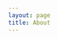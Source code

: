 ```yaml
---
layout: page
title: About
---
```


<html>
    <head>
        <style>
        .box1 {
            border: 1px solid gray;
            position: absolute;
            height: 60px;
            width: 671px;
            font-size: 20px;
            font-weight: 800;
            background-color: skyblue;


        }

        .minor-font {
            font-size: 14px;
            color: gray;
        }

        .box2 {
            position: relative;
            margin-right: 700px;

        }

        .display {
            background-color: skyblue;
            border: 1px solid gray;
            width: 49px;
            float: right;
        }
    </style>
    </head>
    <body>
        <h2>Teaching</h2>
    <hr>
    <div class="box1">
        <a href="/Reflectation_paper.pdf">Air Force Academy TA Reflectation </a>
        <br>
        <span class="minor-font">June 06 2019, Tech Partnership in Urban schools, DePaul University</span>
    </div>
    <div class="box2">
        <a href="/Reflectation_paper.pdf">
            <img class="display" src="/PDF_file_icon.svg">
        </a>
        
    </div>
    </body>
</html>
